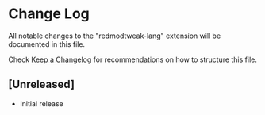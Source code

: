 # Change Log

All notable changes to the "redmodtweak-lang" extension will be documented in this file.

Check [Keep a Changelog](http://keepachangelog.com/) for recommendations on how to structure this file.

## [Unreleased]

- Initial release